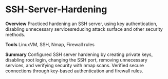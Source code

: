 # SSH-Server-Hardening

**Overview**
Practiced hardening an SSH server, using key authentication, disabling unnecessary servicesreducing attack surface and other security methods.

**Tools**
LinuxVM, SSH, Nmap, Firewall rules

**Summary**
Configured SSH server hardening by creating private keys, disabling root login, changing the SSH port, removing unnecessary services, and verifying security with nmap scans. Verified secure connections through key-based authentication and firewall rules.
